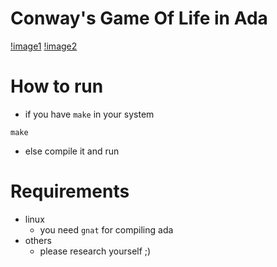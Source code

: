 # Conway's Game Of Life in Ada

[!image1](./imgs/1.png)
[!image2](./imgs/2.png)

# How to run

- if you have `make` in your system
```
make
```

- else compile it and run 


# Requirements
- linux
    - you need `gnat` for compiling ada
- others
    - please research yourself ;)
